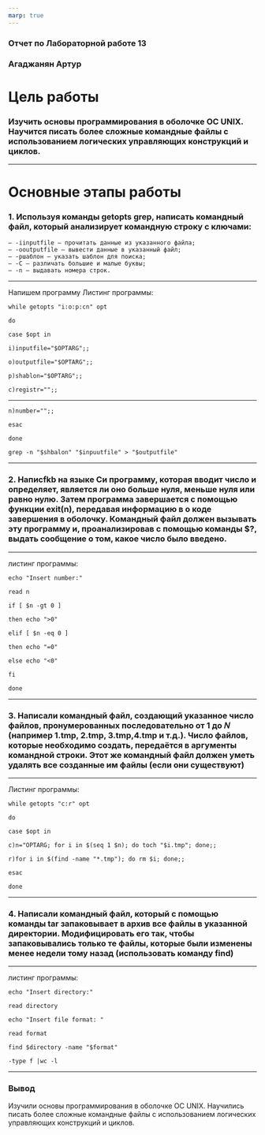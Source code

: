 ```yaml
---
marp: true
---
```


### Отчет по Лабораторной работе 13

### Агаджанян Артур

# Цель работы

### Изучить основы программирования в оболочке ОС UNIX. Научится писать более сложные командные файлы с использованием логических управляющих конструкций и циклов.
___
# Основные этапы работы
### 1. Используя команды getopts grep, написать командный файл, который анализирует командную строку с ключами:
    – -iinputfile — прочитать данные из указанного файла;
    – -ooutputfile — вывести данные в указанный файл;
    – -pшаблон — указать шаблон для поиска;
    – -C — различать большие и малые буквы;
    – -n — выдавать номера строк.
___
Напишем программу
Листинг программы:

    while getopts "i:o:p:cn" opt

    do 

    case $opt in

    i)inputfile="$OPTARG";;

    o)outputfile="$OPTARG";;

    p)shablon="$OPTARG";;

    c)registr="";;
___
    n)number="";;

    esac

    done

    grep -n "$shbalon" "$inpuutfile" > "$outputfile"
___
### 2.  Написfkb на языке Си программу, которая вводит число и определяет, является ли оно больше нуля, меньше нуля или равно нулю. Затем программа завершается с помощью функции exit(n), передавая информацию в о коде завершения в оболочку. Командный файл должен вызывать эту программу и, проанализировав с помощью команды $?, выдать сообщение о том, какое число было введено.

___
листинг программы:

    echo "Insert number:"

    read n

    if [ $n -gt 0 ]

    then echo ">0"

    elif [ $n -eq 0 ]

    then echo "=0"

    else echo "<0"

    fi 

    done
___


### 3. Написали командный файл, создающий указанное число файлов, пронумерованных последовательно от 1 до 𝑁 (например 1.tmp, 2.tmp, 3.tmp,4.tmp и т.д.). Число файлов, которые необходимо создать, передаётся в аргументы командной строки. Этот же командный файл должен уметь удалять все созданные им файлы (если они существуют)
___
Листинг программы:

    while getopts "c:r" opt

    do 

    case $opt in

    c)n="OPTARG; for i in $(seq 1 $n); do toch "$i.tmp"; done;;

    r)for i in $(find -name "*.tmp"); do rm $i; done;;

    esac

    done
___


### 4. Написали командный файл, который с помощью команды tar запаковывает в архив все файлы в указанной директории. Модифицировать его так, чтобы запаковывались только те файлы, которые были изменены менее недели тому назад (использовать команду find)
___
листинг программы:

    echo "Insert directory:"

    read directory

    echo "Insert file format: "

    read format

    find $directory -name "$format"

    -type f |wc -l
___ 
### Вывод

Изучили основы программирования в оболочке ОС UNIX. Научились писать более
сложные командные файлы с использованием логических управляющих конструкций
и циклов.